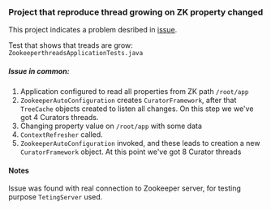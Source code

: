 ### Project that reproduce thread growing on ZK property changed 
This project indicates a problem desribed in [issue](https://github.com/spring-cloud/spring-cloud-zookeeper/issues/123).

Test that shows that treads are grow: `ZookeeperthreadsApplicationTests.java`
 
##### Issue in common:
1. Application configured to read all properties from ZK path `/root/app`
1. `ZookeeperAutoConfiguration` creates `CuratorFramework`, after that `TreeCache` objects created to listen all changes.
    On this step we we've got 4 Curators threads. 
1. Changing property value on `/root/app` with some data
1. `ContextRefresher` called.
1.  `ZookeeperAutoConfiguration` invoked, and these leads to creation a new `CuratorFramework` object. At this point 
    we've got 8 Curator threads 


#### Notes
Issue was found with real connection to Zookeeper server, for testing purpose `TetingServer` used. 